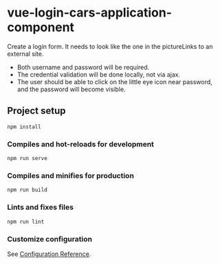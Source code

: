 # vue-login-cars-application-component

Create a login form. It needs to look like the one in the pictureLinks to an external site.
- Both username and password will be required.
- The credential validation will be done locally, not via ajax.
- The user should be able to click on the little eye icon near password, and the password will become visible.

## Project setup
```
npm install
```

### Compiles and hot-reloads for development
```
npm run serve
```

### Compiles and minifies for production
```
npm run build
```

### Lints and fixes files
```
npm run lint
```

### Customize configuration
See [Configuration Reference](https://cli.vuejs.org/config/).
